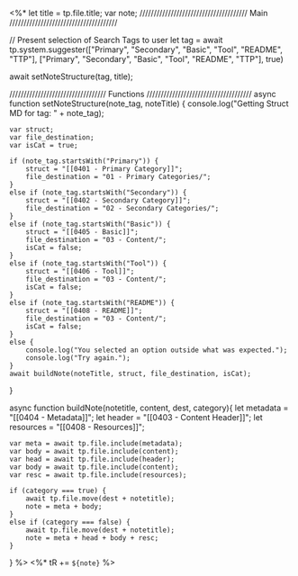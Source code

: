 <%*
let title = tp.file.title;
var note;
////////////////////////////////////// Main //////////////////////////////////////

// Present selection of Search Tags to user
let tag = await tp.system.suggester(["Primary", "Secondary", "Basic", "Tool",  "README", "TTP"], ["Primary", "Secondary", "Basic", "Tool",  "README", "TTP"], true)

await setNoteStructure(tag, title);

////////////////////////////////// Functions /////////////////////////////////////
async function setNoteStructure(note_tag, noteTitle) {
	console.log("Getting Struct MD for tag: " + note_tag);

	var struct;
	var file_destination;
	var isCat = true;

	if (note_tag.startsWith("Primary")) {
		struct = "[[0401 - Primary Category]]";
		file_destination = "01 - Primary Categories/";
	} 
	else if (note_tag.startsWith("Secondary")) {
		struct = "[[0402 - Secondary Category]]";
		file_destination = "02 - Secondary Categories/";
	} 
	else if (note_tag.startsWith("Basic")) {
		struct = "[[0405 - Basic]]";
		file_destination = "03 - Content/";
		isCat = false;
	}
	else if (note_tag.startsWith("Tool")) {
		struct = "[[0406 - Tool]]";
		file_destination = "03 - Content/";
		isCat = false;
	} 
	else if (note_tag.startsWith("README")) {
		struct = "[[0408 - README]]";
		file_destination = "03 - Content/";
		isCat = false;
	} 
	else {
		console.log("You selected an option outside what was expected.");
		console.log("Try again.");	
	}
	await buildNote(noteTitle, struct, file_destination, isCat);
}

async function buildNote(notetitle, content, dest, category){
	let metadata = "[[0404 - Metadata]]";
	let header = "[[0403 - Content Header]]";
	let resources = "[[0408 - Resources]]";
	
	var meta = await tp.file.include(metadata);
	var body = await tp.file.include(content);
	var head = await tp.file.include(header);
	var body = await tp.file.include(content);
	var resc = await tp.file.include(resources);
	
	if (category === true) {
		await tp.file.move(dest + notetitle);		
		note = meta + body;
	}
	else if (category === false) {
		await tp.file.move(dest + notetitle);
		note = meta + head + body + resc;
	}
}
%>
<%* tR += `${note}` %>